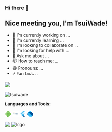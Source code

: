 ### Hi there 👋

## Nice meeting you, I'm TsuiWade!
<!--
**tsuiwade/tsuiwade** is a ✨ _special_ ✨ repository because its `README.md` (this file) appears on your GitHub profile.

Here are some ideas to get you started:
-->
- 🔭 I’m currently working on ...
- 🌱 I’m currently learning ...
- 👯 I’m looking to collaborate on ...
- 🤔 I’m looking for help with ...
- 💬 Ask me about ...
- 📫 How to reach me: ...
- 😄 Pronouns: ...
- ⚡ Fun fact: ...




![](https://github-readme-stats.cyfan.top/api/top-langs/?username=tsuiwade)

<p align="left"> <img src="https://komarev.com/ghpvc/?username=tsuiwade&label=Views&color=blue&style=plastic" alt="tsuiwade" /> </p>


**Languages and Tools:**  

<code><img height="20" src="https://raw.githubusercontent.com/github/explore/80688e429a7d4ef2fca1e82350fe8e3517d3494d/topics/android/android.png"></code>
<code><img height="20" src="https://raw.githubusercontent.com/github/explore/80688e429a7d4ef2fca1e82350fe8e3517d3494d/topics/java/java.png"></code>
<code><img height="20" src="https://raw.githubusercontent.com/github/explore/80688e429a7d4ef2fca1e82350fe8e3517d3494d/topics/flutter/flutter.png"></code>
<code><img height="20" src="https://raw.githubusercontent.com/github/explore/80688e429a7d4ef2fca1e82350fe8e3517d3494d/topics/dart/dart.png"></code>

<img align="top" src="https://github-readme-stats.vercel.app/api?username=tsuiwade&show_icons=true&theme=cobalt">

<img src="https://github-profile-trophy.vercel.app/?username=azl397985856&theme=flat&column=7" alt="logo" height="160" align="center" style="margin: auto; margin-bottom: 20px;" />

<!--
<a href="https://github.com/tsuiwade">
 <img align="center" src="https://github-readme-stats.vercel.app/api?username=tsuiwade&show_icons=true&theme=light&count_private=true" alt="Sahil's github stats"/>
</a>
-->
